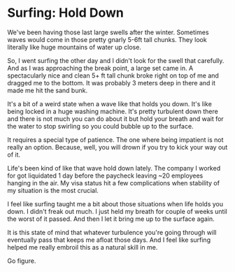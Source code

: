 # Surfing: Hold Down

We've been having those last large swells after the winter. Sometimes waves
would come in those pretty gnarly 5-6ft tall chunks. They look literally like
huge mountains of water up close.

So, I went surfing the other day and I didn't look for the swell that carefully.
And as I was approaching the break point, a large set came in. A spectacularly
nice and clean 5+ ft tall chunk broke right on top of me and dragged me to the
bottom. It was probably 3 meters deep in there and it made me hit the sand bunk.

It's a bit of a weird state when a wave like that holds you down. It's like being
locked in a huge washing machine. It's pretty turbulent down there and there is
not much you can do about it but hold your breath and wait for the water to
stop swirling so you could bubble up to the surface.

It requires a special type of patience. The one where being impatient is not
really an option. Because, well, you will drown if you try to kick your way out
of it.

Life's been kind of like that wave hold down lately. The company I worked for got
liquidated 1 day before the paycheck leaving ~20 employees hanging in the air.
My visa status hit a few complications when stability of my situation is the
most crucial.

I feel like surfing taught me a bit about those situations when life holds you
down. I didn't freak out much. I just held my breath for couple of weeks until
the worst of it passed. And then I let it bring me up to the surface again.

It is this state of mind that whatever turbulence you're going through will
eventually pass that keeps me afloat those days. And I feel like surfing helped
me really embroil this as a natural skill in me.

Go figure.
